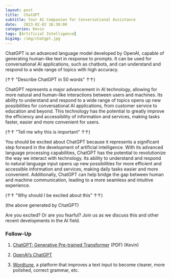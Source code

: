 ```yaml
---
layout: post
title:  ChatGPT
subtitle: Your AI Companion for Conversational Assistance
date:   2023-02-02 16:30:00
categories: Kevin
tags: [Artificial Intelligence]
bigimg: /img/chatgpt.jpg
---
```

ChatGPT is an advanced language model developed by OpenAI, capable of generating human-like text in response to prompts. It can be used for conversational AI applications, such as chatbots, and can understand and respond to a wide range of topics with high accuracy.

(↑↑ "Describe ChatGPT in 50 words" ↑↑)

ChatGPT represents a major advancement in AI technology, allowing for more natural and human-like interactions between users and machines. Its ability to understand and respond to a wide range of topics opens up new possibilities for conversational AI applications, from customer service to education and beyond. This technology has the potential to greatly improve the efficiency and accessibility of information and services, making tasks faster, easier and more convenient for users.

(↑↑ "Tell me why this is important" ↑↑)

You should be excited about ChatGPT because it represents a significant step forward in the development of artificial intelligence. With its advanced language processing capabilities, ChatGPT has the potential to revolutionize the way we interact with technology. Its ability to understand and respond to natural language input opens up new possibilities for more efficient and accessible information and services, making daily tasks easier and more convenient. Additionally, ChatGPT can help bridge the gap between human and machine communication, leading to a more seamless and intuitive experience.

(↑↑ "Why should I be excited about this" ↑↑) 

(the above generated by ChatGPT)

Are you excited? Or are you fearful? Join us as we discuss this and other recent developments in the AI field.

### Follow-Up

1. [ChatGPT: Generative Pre-trained Transformer](/assets/present/2023/2023-02-02/chatgpt.pdf) (PDF) (Kevin)

2. [OpenAI’s ChatGPT](https://chat.openai.com/chat)

3. [Wordtune](https://app.wordtune.com/editor), a platform that improves a text input to become clearer, more polished, correct grammar, etc.
